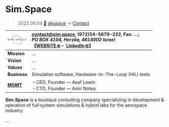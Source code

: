 # Sim.Space
> 2022.04.04 [🚀](../../../index/index.md) [despace](../index.md) → [Contact](../contact.md)

|[![](../f/contact/s/sim_space_logo1_thumb.webp)](../f/contact/s/sim_space_logo1.webp)|<contact@sim.space>, (972)54-5679-222, Fax: …;<br> *PO BOX 4104, Herzlia, 4614002 Israel*<br> 【[WEBSITE ⎆](http://sim.space/)・ [LinkedIn ⎆](https://www.linkedin.com/company/sim-space)】|
|:-|:-|
|**Mission**|…|
|**Vision**|…|
|**Values**|…|
|**Business**|Simulation software, Hardware-In-The-Loop (HIL) tests|
|**[MGMT](../mgmt.md)**|・CEO, Founder — Asaf Lewin<br> ・CTO, Founder — Amir Notea|

**Sim.Space** is a boutique consulting company specializing in development & operation of full‑system simulations & hybrid labs for the aerospace industry.

<p style="page-break-after:always"> </p>

…
